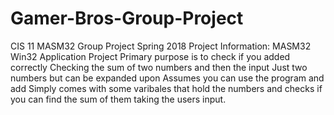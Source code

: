 # Gamer-Bros-Group-Project
CIS 11 MASM32 Group Project Spring 2018
Project Information: MASM32 Win32 Application Project
Primary purpose is to check if you added correctly 
Checking the sum of two numbers and then the input
Just two numbers but can be expanded upon
Assumes you can use the program and add
Simply comes with some varibales that hold the numbers and checks if you can find the sum of them taking the users input.
